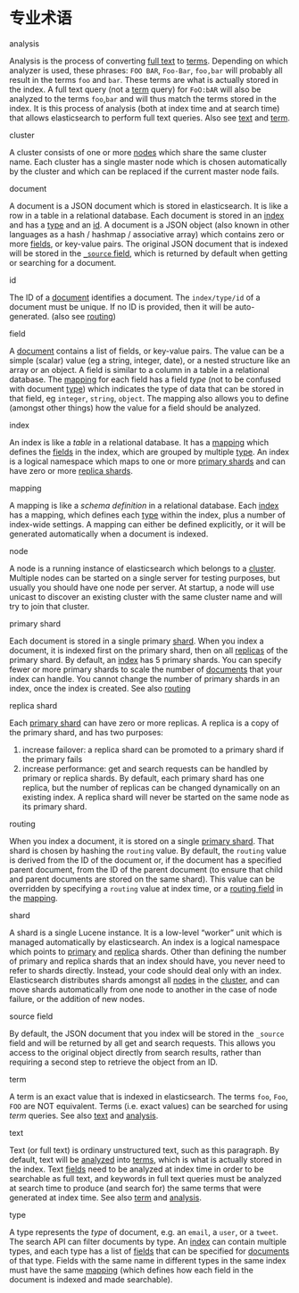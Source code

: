 # 专业术语

analysis 
    

Analysis is the process of converting [full text](glossary.html#glossary-text) to [terms](glossary.html#glossary-term). Depending on which analyzer is used, these phrases: `FOO BAR`, `Foo-Bar`, `foo,bar` will probably all result in the terms `foo` and `bar`. These terms are what is actually stored in the index. A full text query (not a [term](glossary.html#glossary-term) query) for `FoO:bAR` will also be analyzed to the terms `foo`,`bar` and will thus match the terms stored in the index. It is this process of analysis (both at index time and at search time) that allows elasticsearch to perform full text queries. Also see [text](glossary.html#glossary-text) and [term](glossary.html#glossary-term). 

cluster 
    

A cluster consists of one or more [nodes](glossary.html#glossary-node) which share the same cluster name. Each cluster has a single master node which is chosen automatically by the cluster and which can be replaced if the current master node fails. 

document 
    

A document is a JSON document which is stored in elasticsearch. It is like a row in a table in a relational database. Each document is stored in an [index](glossary.html#glossary-index) and has a [type](glossary.html#glossary-type) and an [id](glossary.html#glossary-id). A document is a JSON object (also known in other languages as a hash / hashmap / associative array) which contains zero or more [fields](glossary.html#glossary-field), or key-value pairs. The original JSON document that is indexed will be stored in the [`_source` field](glossary.html#glossary-source_field), which is returned by default when getting or searching for a document. 

id 
    

The ID of a [document](glossary.html#glossary-document) identifies a document. The `index/type/id` of a document must be unique. If no ID is provided, then it will be auto-generated. (also see [routing](glossary.html#glossary-routing)) 

field 
    

A [document](glossary.html#glossary-document) contains a list of fields, or key-value pairs. The value can be a simple (scalar) value (eg a string, integer, date), or a nested structure like an array or an object. A field is similar to a column in a table in a relational database. The [mapping](glossary.html#glossary-mapping) for each field has a field _type_ (not to be confused with document [type](glossary.html#glossary-type)) which indicates the type of data that can be stored in that field, eg `integer`, `string`, `object`. The mapping also allows you to define (amongst other things) how the value for a field should be analyzed. 

index 
    

An index is like a _table_ in a relational database. It has a [mapping](glossary.html#glossary-mapping) which defines the [fields](glossary.html#glossary-field) in the index, which are grouped by multiple [type](glossary.html#glossary-type). An index is a logical namespace which maps to one or more [primary shards](glossary.html#glossary-primary-shard) and can have zero or more [replica shards](glossary.html#glossary-replica-shard). 

mapping 
    

A mapping is like a _schema definition_ in a relational database. Each [index](glossary.html#glossary-index) has a mapping, which defines each [type](glossary.html#glossary-type) within the index, plus a number of index-wide settings. A mapping can either be defined explicitly, or it will be generated automatically when a document is indexed. 

node 
    

A node is a running instance of elasticsearch which belongs to a [cluster](glossary.html#glossary-cluster). Multiple nodes can be started on a single server for testing purposes, but usually you should have one node per server. At startup, a node will use unicast to discover an existing cluster with the same cluster name and will try to join that cluster. 

primary shard 
    

Each document is stored in a single primary [shard](glossary.html#glossary-shard). When you index a document, it is indexed first on the primary shard, then on all [replicas](glossary.html#glossary-replica-shard) of the primary shard. By default, an [index](glossary.html#glossary-index) has 5 primary shards. You can specify fewer or more primary shards to scale the number of [documents](glossary.html#glossary-document) that your index can handle. You cannot change the number of primary shards in an index, once the index is created. See also [routing](glossary.html#glossary-routing)

replica shard 
    

Each [primary shard](glossary.html#glossary-primary-shard) can have zero or more replicas. A replica is a copy of the primary shard, and has two purposes: 

  1. increase failover: a replica shard can be promoted to a primary shard if the primary fails 
  2. increase performance: get and search requests can be handled by primary or replica shards. By default, each primary shard has one replica, but the number of replicas can be changed dynamically on an existing index. A replica shard will never be started on the same node as its primary shard. 



routing 
    

When you index a document, it is stored on a single [primary shard](glossary.html#glossary-primary-shard). That shard is chosen by hashing the `routing` value. By default, the `routing` value is derived from the ID of the document or, if the document has a specified parent document, from the ID of the parent document (to ensure that child and parent documents are stored on the same shard). This value can be overridden by specifying a `routing` value at index time, or a [routing field](mapping-routing-field.html "_routing field") in the [mapping](glossary.html#glossary-mapping). 

shard 
    

A shard is a single Lucene instance. It is a low-level “worker” unit which is managed automatically by elasticsearch. An index is a logical namespace which points to [primary](glossary.html#glossary-primary-shard) and [replica](glossary.html#glossary-replica-shard) shards. Other than defining the number of primary and replica shards that an index should have, you never need to refer to shards directly. Instead, your code should deal only with an index. Elasticsearch distributes shards amongst all [nodes](glossary.html#glossary-node) in the [cluster](glossary.html#glossary-cluster), and can move shards automatically from one node to another in the case of node failure, or the addition of new nodes. 

source field 
    

By default, the JSON document that you index will be stored in the `_source` field and will be returned by all get and search requests. This allows you access to the original object directly from search results, rather than requiring a second step to retrieve the object from an ID. 

term 
    

A term is an exact value that is indexed in elasticsearch. The terms `foo`, `Foo`, `FOO` are NOT equivalent. Terms (i.e. exact values) can be searched for using _term_ queries. See also [text](glossary.html#glossary-text) and [analysis](glossary.html#glossary-analysis). 

text 
    

Text (or full text) is ordinary unstructured text, such as this paragraph. By default, text will be [analyzed](glossary.html#glossary-analysis) into [terms](glossary.html#glossary-term), which is what is actually stored in the index. Text [fields](glossary.html#glossary-field) need to be analyzed at index time in order to be searchable as full text, and keywords in full text queries must be analyzed at search time to produce (and search for) the same terms that were generated at index time. See also [term](glossary.html#glossary-term) and [analysis](glossary.html#glossary-analysis). 

type 
    

A type represents the _type_ of document, e.g. an `email`, a `user`, or a `tweet`. The search API can filter documents by type. An [index](glossary.html#glossary-index) can contain multiple types, and each type has a list of [fields](glossary.html#glossary-field) that can be specified for [documents](glossary.html#glossary-document) of that type. Fields with the same name in different types in the same index must have the same [mapping](glossary.html#glossary-mapping) (which defines how each field in the document is indexed and made searchable). 
